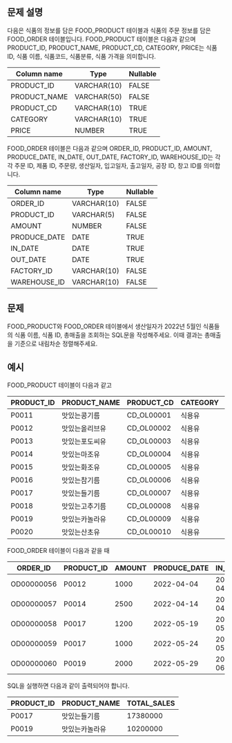 ## 문제 설명
다음은 식품의 정보를 담은 FOOD_PRODUCT 테이블과 식품의 주문 정보를 담은 FOOD_ORDER 테이블입니다. FOOD_PRODUCT 테이블은 다음과 같으며 PRODUCT_ID, PRODUCT_NAME, PRODUCT_CD, CATEGORY, PRICE는 식품 ID, 식품 이름, 식품코드, 식품분류, 식품 가격을 의미합니다.

|Column name|	Type|	Nullable|
|-|-|-|
|PRODUCT_ID|	VARCHAR(10)|	FALSE|
|PRODUCT_NAME|	VARCHAR(50)|	FALSE|
|PRODUCT_CD|	VARCHAR(10)|	TRUE|
|CATEGORY|	VARCHAR(10)|	TRUE|
|PRICE|	NUMBER|	TRUE|

FOOD_ORDER 테이블은 다음과 같으며 ORDER_ID, PRODUCT_ID, AMOUNT, PRODUCE_DATE, IN_DATE, OUT_DATE, FACTORY_ID, WAREHOUSE_ID는 각각 주문 ID, 제품 ID, 주문량, 생산일자, 입고일자, 출고일자, 공장 ID, 창고 ID를 의미합니다.

|Column name|	Type|	Nullable|
|-|-|-|
|ORDER_ID|	VARCHAR(10)|	FALSE|
|PRODUCT_ID|	VARCHAR(5)|	FALSE|
|AMOUNT|	NUMBER|	FALSE|
|PRODUCE_DATE|	DATE|	TRUE|
|IN_DATE|	DATE|	TRUE|
|OUT_DATE|	DATE|	TRUE|
|FACTORY_ID|	VARCHAR(10)|	FALSE|
|WAREHOUSE_ID|	VARCHAR(10)| FALSE|
## 문제
FOOD_PRODUCT와 FOOD_ORDER 테이블에서 생산일자가 2022년 5월인 식품들의 식품 이름, 식품 ID, 총매출을 조회하는 SQL문을 작성해주세요. 이때 결과는 총매출을 기준으로 내림차순 정렬해주세요.

## 예시
FOOD_PRODUCT 테이블이 다음과 같고

|PRODUCT_ID|	PRODUCT_NAME|	PRODUCT_CD|	CATEGORY|	PRICE|
|-|-|-|-|-|
|P0011|	맛있는콩기름|	CD_OL00001|	식용유|	4880|
|P0012|	맛있는올리브유|	CD_OL00002|	식용유|	7200|
|P0013|	맛있는포도씨유|	CD_OL00003|	식용유|	5950|
|P0014|	맛있는마조유|	CD_OL00004|	식용유|	8950|
|P0015|	맛있는화조유|	CD_OL00005|	식용유|	8800|
|P0016|	맛있는참기름|	CD_OL00006|	식용유|	7100|
|P0017|	맛있는들기름|	CD_OL00007|	식용유|	7900|
|P0018|	맛있는고추기름|	CD_OL00008|	식용유|	6100|
|P0019|	맛있는카놀라유|	CD_OL00009|	식용유|	5100|
|P0020|	맛있는산초유|	CD_OL00010|	식용유|	6500|

FOOD_ORDER 테이블이 다음과 같을 때

|ORDER_ID|	PRODUCT_ID|	AMOUNT|	PRODUCE_DATE|	IN_DATE|	OUT_DATE	|FACTORY_ID|	WAREHOUSE_ID|
|-|-|-|-|-|-|-|-|
|OD00000056|	P0012|	1000|	2022-04-04|	2022-04-21|	2022-04-25|	FT19980002|	WH0032|
|OD00000057|	P0014|	2500|	2022-04-14|	2022-04-27|	2022-05-01	|FT19980002|	WH0033|
|OD00000058|	P0017|	1200|	2022-05-19|	2022-05-28|	2022-05-28	|FT20070002|	WH0033|
|OD00000059|	P0017|	1000|	2022-05-24|	2022-05-30|	2022-05-30	|FT20070002|	WH0038|
|OD00000060|	P0019|	2000|	2022-05-29|	2022-06-08|	2022-06-08	|FT20070002|	WH0035|

SQL을 실행하면 다음과 같이 출력되어야 합니다.

|PRODUCT_ID|	PRODUCT_NAME|	TOTAL_SALES|
|-|-|-|
|P0017|	맛있는들기름|	17380000|
|P0019|	맛있는카놀라유|	10200000|